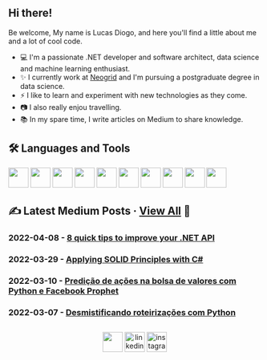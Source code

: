 ## Hi there!

Be welcome, My name is Lucas Diogo, and here you'll find a little about me and a lot of cool code.

- :computer: I'm a passionate .NET developer and software architect, data science and machine learning enthusiast.
- :sparkles: I currently work at [Neogrid](https://neogrid.com/) and I'm pursuing a postgraduate degree in data science.
- :zap: I like to learn and experiment with new technologies as they come.
- :camera: I also really enjou travelling.
- :books: In my spare time, I write articles on Medium to share knowledge.


## 🛠 Languages and Tools

<p>
<code><img height="40" width="40" src="https://static.cdnlogo.com/logos/c/27/c.svg"></code>
<code><img height="40" width="40" src="https://upload.wikimedia.org/wikipedia/commons/thumb/a/a3/.NET_Logo.svg/1024px-.NET_Logo.svg.png"></code>
<code><img height="40" width="40" src="https://upload.wikimedia.org/wikipedia/commons/thumb/c/c3/Python-logo-notext.svg/1024px-Python-logo-notext.svg.png"></code>
<code><img height="40" width="40" src="https://seeklogo.com/images/N/nodejs-logo-FBE122E377-seeklogo.com.png"></code>
<code><img height="40" width="40" src="https://upload.wikimedia.org/wikipedia/commons/thumb/f/fa/Microsoft_Azure.svg/1200px-Microsoft_Azure.svg.png"></code>
<code><img height="40" width="40" src="https://www.svgrepo.com/show/331370/docker.svg"></code>
<code><img height="40" width="40" src="https://seeklogo.com/images/K/kubernetes-logo-3A67038EAB-seeklogo.com.png"></code>
<code><img height="40" width="40" src="https://www.svgrepo.com/show/331488/mongodb.svg"></code>  
<code><img height="40" width="40" src="https://raw.githubusercontent.com/newrelic/newrelic-quickstarts/v0.106.0/quickstarts/azure/azure-service-bus/logo.svg"></code>
<code><img height="40" width="40" src="https://linkurious.com/assets/uploads/2022/02/image-4.png"></code>
</p>

## ✍️ Latest Medium Posts · [View All](https://medium.com/@lucasdiogodasilva) 🚀

### 2022-04-08 - [8 quick tips to improve your .NET API](https://medium.com/neogrid/8-quick-tips-to-improve-your-net-api-6c44faf258e0)

### 2022-03-29 - [Applying SOLID Principles with C#](https://medium.com/neogrid/applying-solid-principle-with-c-20b00f6879f6)

### 2022-03-10 - [Predição de ações na bolsa de valores com Python e Facebook Prophet](https://medium.com/neogrid/predi%C3%A7%C3%A3o-de-a%C3%A7%C3%B5es-na-bolsa-de-valores-com-python-e-facebook-prophet-64c6c154b176)

### 2022-03-07 - [Desmistificando roteirizações com Python](https://medium.com/neogrid/desmistificando-roteiriza%C3%A7%C3%B5es-com-python-5b80f940a6fb)


## 

<p align='center'>
<a href="https://twitter.com/diogo9600" target="blank"><img align="center" src="https://www.freeiconspng.com/thumbs/logo-twitter-png/blue-twitter-transparent-png-2.png" height="40" width="40" /></a>
<a href="https://www.linkedin.com/in/lucas-diogo-da-silva/" target="blank"><img align="center" src="https://cdn-icons-png.flaticon.com/512/174/174857.png" alt="linkedin" height="40" width="40" /></a>
<a href="https://www.instagram.com/ldiogo96/" target="blank"><img align="center" src="https://upload.wikimedia.org/wikipedia/commons/thumb/a/a5/Instagram_icon.png/640px-Instagram_icon.png" alt="instagram" height="40" width="40" /></a>
</p>
